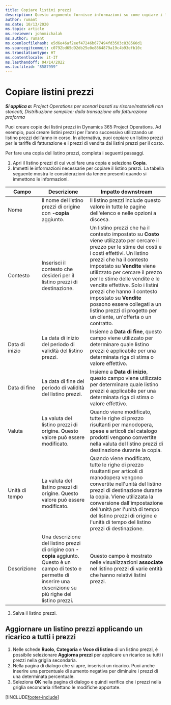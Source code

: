 ```yaml
---
title: Copiare listini prezzi
description: Questo argomento fornisce informazioni su come copiare i listini prezzi in Project Operations.
author: rumant
ms.date: 10/13/2020
ms.topic: article
ms.reviewer: johnmichalak
ms.author: rumant
ms.openlocfilehash: e5d6e46af2eef47246b677494fd3503c838560d1
ms.sourcegitcommit: c0792bd65d92db25e0e8864879a19c4b93efb10c
ms.translationtype: HT
ms.contentlocale: it-IT
ms.lasthandoff: 04/14/2022
ms.locfileid: "8587959"
---
```

# <a name="copy-price-lists"></a>Copiare listini prezzi

_**Si applica a:** Project Operations per scenari basati su risorse/materiali non stoccati, Distribuzione semplice: dalla transazione alla fatturazione proforma_

Puoi creare copie dei listini prezzi in Dynamics 365 Project Operations. Ad esempio, puoi creare listini prezzi per l'anno successivo utilizzando un listino prezzi dell'anno in corso.  In alternativa, puoi copiare un listino prezzi per le tariffe di fatturazione e i prezzi di vendita dai listini prezzi per il costo. 

Per fare una copia del listino prezzi, completa i seguenti passaggi.

1. Apri il listino prezzi di cui vuoi fare una copia e seleziona **Copia**.
2. Immetti le informazioni necessarie per copiare il listino prezzi. La tabella seguente mostra le considerazioni da tenere presenti quando si immettono le informazioni.

| Campo | Descrizione | Impatto downstream |
| --- | --- | --- |
| Nome | Il nome del listino prezzi di origine con **-copia** aggiunto. | Il listino prezzi include questo valore in tutte le pagine dell'elenco e nelle opzioni a discesa. |
| Contesto | Inserisci il contesto che desideri per il listino prezzi di destinazione. | Un listino prezzi che ha il contesto impostato su **Costo** viene utilizzato per cercare il prezzo per le stime dei costi e i costi effettivi. Un listino prezzi che ha il contesto impostato su **Vendite** viene utilizzato per cercare il prezzo per le stime delle vendite e le vendite effettive. Solo i listini prezzi che hanno il contesto impostato su **Vendite** possono essere collegati a un listino prezzi di progetto per un cliente, un'offerta o un contratto. |
| Data di inizio | La data di inizio del periodo di validità del listino prezzi. | Insieme a **Data di fine**, questo campo viene utilizzato per determinare quale listino prezzi è applicabile per una determinata riga di stima o valore effettivo. |
| Data di fine | La data di fine del periodo di validità del listino prezzi. | Insieme a **Data di inizio**, questo campo viene utilizzato per determinare quale listino prezzi è applicabile per una determinata riga di stima o valore effettivo. |
| Valuta | La valuta del listino prezzi di origine. Questo valore può essere modificato. | Quando viene modificato, tutte le righe di prezzo risultanti per manodopera, spese e articoli del catalogo prodotti vengono convertite nella valuta del listino prezzi di destinazione durante la copia. |
| Unità di tempo | La valuta del listino prezzi di origine. Questo valore può essere modificato. | Quando viene modificato, tutte le righe di prezzo risultanti per articoli di manodopera vengono convertite nell'unità del listino prezzi di destinazione durante la copia. Viene utilizzata la conversione dall'impostazione dell'unità per l'unità di tempo del listino prezzi di origine e l'unità di tempo del listino prezzi di destinazione. |
| Descrizione | Una descrizione del listino prezzi di origine con **-copia** aggiunto. Questo è un campo di testo e permette di inserire una descrizione su più righe del listino prezzi. | Questo campo è mostrato nelle visualizzazioni **associate** nel listino prezzi di varie entità che hanno relativi listini prezzi. |

3. Salva il listino prezzi. 

## <a name="update-a-price-list-by-applying-a-mark-up-to-all-the-prices"></a>Aggiornare un listino prezzi applicando un ricarico a tutti i prezzi

1. Nelle schede **Ruolo**, **Categoria** e **Voce di listino** di un listino prezzi, è possibile selezionare **Aggiorna prezzi** per applicare un ricarico su tutti i prezzi nella griglia secondaria. 
2. Nella pagina di dialogo che si apre, inserisci un ricarico. Puoi anche inserire una percentuale di aumento negativa per diminuire i prezzi di una determinata percentuale. 
3. Seleziona **OK** nella pagina di dialogo e quindi verifica che i prezzi nella griglia secondaria riflettano le modifiche apportate.


[!INCLUDE[footer-include](../includes/footer-banner.md)]